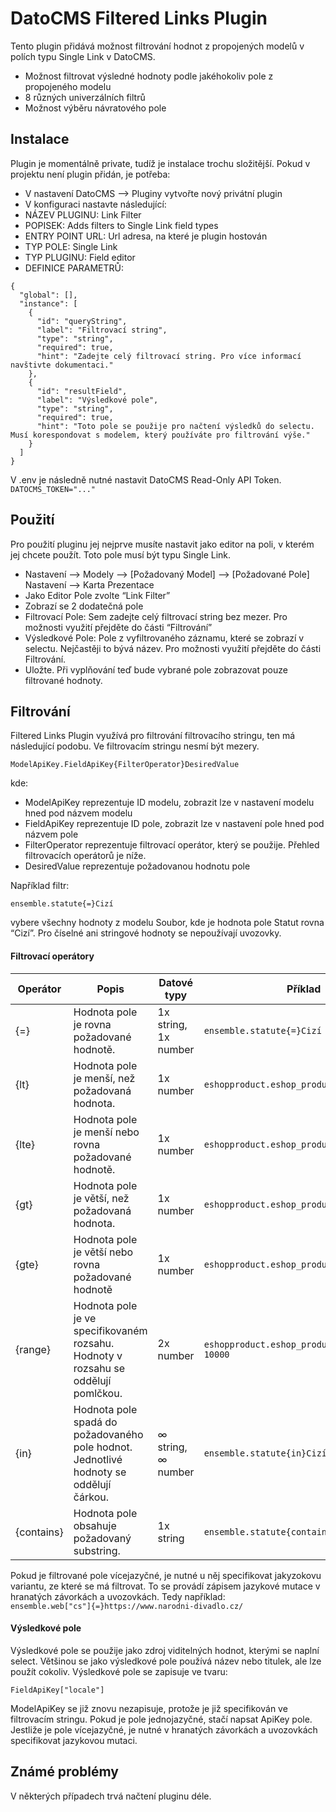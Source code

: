 <h1 class="code-line" data-line-start="0" data-line-end="1"><a id="DatoCMS_Filtered_Links_Plugin_0"></a>DatoCMS Filtered Links Plugin</h1>
<p class="has-line-data" data-line-start="2" data-line-end="3">Tento plugin přidává možnost filtrování hodnot z propojených modelů v polích typu Single Link v DatoCMS.</p>
<ul>
<li class="has-line-data" data-line-start="4" data-line-end="5">Možnost filtrovat výsledné hodnoty podle jakéhokoliv pole z propojeného modelu</li>
<li class="has-line-data" data-line-start="5" data-line-end="6">8 různých univerzálních filtrů</li>
<li class="has-line-data" data-line-start="6" data-line-end="8">Možnost výběru návratového pole</li>
</ul>
<h2 class="code-line" data-line-start="8" data-line-end="9"><a id="Instalace_8"></a>Instalace</h2>
<p class="has-line-data" data-line-start="10" data-line-end="11">Plugin je momentálně private, tudíž je instalace trochu složitější. Pokud v projektu není plugin přidán, je potřeba:</p>
<ul>
<li class="has-line-data" data-line-start="11" data-line-end="12">V nastavení DatoCMS --&gt; Pluginy vytvořte nový privátní plugin</li>
<li class="has-line-data" data-line-start="12" data-line-end="13">V konfiguraci nastavte následující:</li>
<li class="has-line-data" data-line-start="13" data-line-end="14">NÁZEV PLUGINU: Link Filter</li>
<li class="has-line-data" data-line-start="14" data-line-end="15">POPISEK: Adds filters to Single Link field types</li>
<li class="has-line-data" data-line-start="15" data-line-end="16">ENTRY POINT URL: Url adresa, na které je plugin hostován</li>
<li class="has-line-data" data-line-start="16" data-line-end="17">TYP POLE: Single Link</li>
<li class="has-line-data" data-line-start="17" data-line-end="18">TYP PLUGINU: Field editor</li>
<li class="has-line-data" data-line-start="18" data-line-end="19">DEFINICE PARAMETRŮ:</li>
</ul>
<pre><code class="has-line-data" data-line-start="20" data-line-end="40">{
  "global": [],
  "instance": [
    {
      "id": "queryString",
      "label": "Filtrovací string",
      "type": "string",
      "required": true,
      "hint": "Zadejte celý filtrovací string. Pro více informací navštivte dokumentaci."
    },
    {
      "id": "resultField",
      "label": "Výsledkové pole",
      "type": "string",
      "required": true,
      "hint": "Toto pole se použije pro načtení výsledků do selectu. Musí korespondovat s modelem, který používáte pro filtrování výše."
    }
  ]
}
</code></pre>
<p class="has-line-data" data-line-start="41" data-line-end="43">V .env je následně nutné nastavit DatoCMS Read-Only API Token.<br>
<code>DATOCMS_TOKEN="..."</code></p>
<h2 class="code-line" data-line-start="44" data-line-end="45"><a id="Pouit_44"></a>Použití</h2>
<p class="has-line-data" data-line-start="46" data-line-end="47">Pro použití pluginu jej nejprve musíte nastavit jako editor na poli, v kterém jej chcete použít. Toto pole musí být typu Single Link.</p>
<ul>
<li class="has-line-data" data-line-start="48" data-line-end="49">Nastavení --&gt; Modely --&gt; [Požadovaný Model] --&gt; [Požadované Pole] Nastavení --&gt; Karta Prezentace</li>
<li class="has-line-data" data-line-start="49" data-line-end="50">Jako Editor Pole zvolte “Link Filter”</li>
<li class="has-line-data" data-line-start="50" data-line-end="51">Zobrazí se 2 dodatečná pole</li>
<li class="has-line-data" data-line-start="51" data-line-end="52">Filtrovací Pole: Sem zadejte celý filtrovací string bez mezer. Pro možnosti využití přejděte do části “Filtrování”</li>
<li class="has-line-data" data-line-start="52" data-line-end="53">Výsledkové Pole: Pole z vyfiltrovaného záznamu, které se zobrazí v selectu. Nejčastěji to bývá název. Pro možnosti využití přejděte do části Filtrování.</li>
<li class="has-line-data" data-line-start="53" data-line-end="54">Uložte. Při vyplňování teď bude vybrané pole zobrazovat pouze filtrované hodnoty.</li>
</ul>
<h2 class="code-line" data-line-start="56" data-line-end="57"><a id="Filtrovn_56"></a>Filtrování</h2>
<p class="has-line-data" data-line-start="58" data-line-end="59">Filtered Links Plugin využívá pro filtrování filtrovacího stringu, ten má následující podobu. Ve filtrovacím stringu nesmí být mezery.</p>
<pre><code class="has-line-data" data-line-start="60" data-line-end="62">ModelApiKey.FieldApiKey{FilterOperator}DesiredValue
</code></pre>
<p class="has-line-data" data-line-start="62" data-line-end="63">kde:</p>
<ul>
<li class="has-line-data" data-line-start="63" data-line-end="64">ModelApiKey reprezentuje ID modelu, zobrazit lze v nastavení modelu hned pod názvem modelu</li>
<li class="has-line-data" data-line-start="64" data-line-end="65">FieldApiKey reprezentuje ID pole, zobrazit lze v nastavení pole hned pod názvem pole</li>
<li class="has-line-data" data-line-start="65" data-line-end="66">FilterOperator reprezentuje filtrovací operátor, který se použije. Přehled filtrovacích operátorů je níže.</li>
<li class="has-line-data" data-line-start="66" data-line-end="68">DesiredValue reprezentuje požadovanou hodnotu pole</li>
</ul>
<p class="has-line-data" data-line-start="68" data-line-end="69">Například filtr:</p>
<pre><code class="has-line-data" data-line-start="70" data-line-end="72">ensemble.statute{=}Cizí
</code></pre>
<p class="has-line-data" data-line-start="72" data-line-end="73">vybere všechny hodnoty z modelu Soubor, kde je hodnota pole Statut rovna “Cizí”. Pro číselné ani stringové hodnoty se nepoužívají uvozovky.</p>
<h4 class="code-line" data-line-start="74" data-line-end="75"><a id="Filtrovac_opertory_74"></a>Filtrovací operátory</h4>
<table class="table table-striped table-bordered">
<thead>
<tr>
<th>Operátor</th>
<th>Popis</th>
<th>Datové typy</th>
<th>Příklad</th>
</tr>
</thead>
<tbody>
<tr>
<td>{=}</td>
<td>Hodnota pole je rovna požadované hodnotě.</td>
<td>1x string, 1x number</td>
<td><code>ensemble.statute{=}Cizí</code></td>
</tr>
<tr>
<td>{lt}</td>
<td>Hodnota pole je menší, než požadovaná hodnota.</td>
<td>1x number</td>
<td><code>eshopproduct.eshop_product_id{lt}10000</code></td>
</tr>
<tr>
<td>{lte}</td>
<td>Hodnota pole je menší nebo rovna požadované hodnotě.</td>
<td>1x number</td>
<td><code>eshopproduct.eshop_product_id{lte}10000</code></td>
</tr>
<tr>
<td>{gt}</td>
<td>Hodnota pole je větší, než požadovaná hodnota.</td>
<td>1x number</td>
<td><code>eshopproduct.eshop_product_id{gt}10000</code></td>
</tr>
<tr>
<td>{gte}</td>
<td>Hodnota pole je větší nebo rovna požadované hodnotě</td>
<td>1x number</td>
<td><code>eshopproduct.eshop_product_id{gte}10000</code></td>
</tr>
<tr>
<td>{range}</td>
<td>Hodnota pole je ve specifikovaném rozsahu. Hodnoty v rozsahu se oddělují pomlčkou.</td>
<td>2x number</td>
<td><code>eshopproduct.eshop_product_id{range}0-10000</code></td>
</tr>
<tr>
<td>{in}</td>
<td>Hodnota pole spadá do požadovaného pole hodnot. Jednotlivé hodnoty se oddělují čárkou.</td>
<td>∞ string, ∞ number</td>
<td><code>ensemble.statute{in}Cizí,Vlastní</code></td>
</tr>
<tr>
<td>{contains}</td>
<td>Hodnota pole obsahuje požadovaný substring.</td>
<td>1x string</td>
<td><code>ensemble.statute{contains}Zahr</code></td>
</tr>
</tbody>
</table>
<p class="has-line-data" data-line-start="87" data-line-end="89">Pokud je filtrované pole vícejazyčné, je nutné u něj specifikovat jakyzokovu variantu, ze které se má filtrovat. To se provádí zápisem jazykové mutace v hranatých závorkách a uvozovkách. Tedy například:<br>
<code>ensemble.web["cs"]{=}https://www.narodni-divadlo.cz/</code></p>
<h4 class="code-line" data-line-start="90" data-line-end="91"><a id="Vsledkov_pole_90"></a>Výsledkové pole</h4>
<p class="has-line-data" data-line-start="91" data-line-end="92">Výsledkové pole se použije jako zdroj viditelných hodnot, kterými se naplní select. Většinou se jako výsledkové pole používá název nebo titulek, ale lze použít cokoliv. Výsledkové pole se zapisuje ve tvaru:</p>
<pre><code class="has-line-data" data-line-start="93" data-line-end="95">FieldApiKey["locale"]
</code></pre>
<p class="has-line-data" data-line-start="95" data-line-end="96">ModelApiKey se již znovu nezapisuje, protože je již specifikován ve filtrovacím stringu. Pokud je pole jednojazyčné, stačí napsat ApiKey pole. Jestliže je pole vícejazyčné, je nutné v hranatých závorkách a uvozovkách specifikovat jazykovou mutaci.</p>
<h2 class="code-line" data-line-start="97" data-line-end="98"><a id="Znm_problmy_97"></a>Známé problémy</h2>
<p class="has-line-data" data-line-start="98" data-line-end="99">V některých případech trvá načtení pluginu déle.</p>

</body></html>
